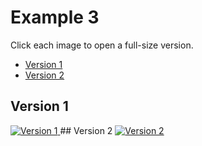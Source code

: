 # Example 3
Click each image to open a full-size version.
 - [Version 1](#version-1)
 - [Version 2](#version-2)
## Version 1
<a href="https://raw.githubusercontent.com/scotentSD/scotentSD.github.io/master/Example%203/v1.png" target="_blank">
  <img src="https://raw.githubusercontent.com/scotentSD/scotentSD.github.io/master/Example%203/v1.png" alt="Version 1">
</a>
## Version 2
<a href="https://raw.githubusercontent.com/scotentSD/scotentSD.github.io/master/Example%203/v2.png" target="_blank">
  <img src="https://raw.githubusercontent.com/scotentSD/scotentSD.github.io/master/Example%203/v2.png" alt="Version 2">
</a>
